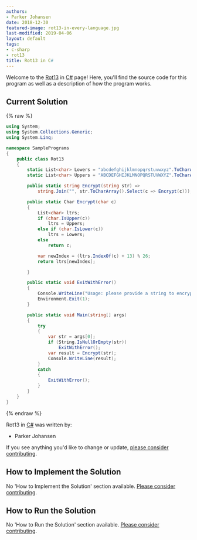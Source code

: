 ```yaml
---
authors:
- Parker Johansen
date: 2018-12-30
featured-image: rot13-in-every-language.jpg
last-modified: 2019-04-06
layout: default
tags:
- c-sharp
- rot13
title: Rot13 in C#
---
```


Welcome to the [Rot13](https://sampleprograms.io/projects/rot13) in [C#](https://sampleprograms.io/languages/c-sharp) page! Here, you'll find the source code for this program as well as a description of how the program works.

## Current Solution

{% raw %}

```c#
using System;
using System.Collections.Generic;
using System.Linq;

namespace SamplePrograms
{
    public class Rot13
    {
        static List<char> Lowers = "abcdefghijklmnopqrstuvwxyz".ToCharArray().ToList();
        static List<char> Uppers = "ABCDEFGHIJKLMNOPQRSTUVWXYZ".ToCharArray().ToList();

        public static string Encrypt(string str) =>
            string.Join("", str.ToCharArray().Select(c => Encrypt(c)));

        public static Char Encrypt(char c)
        {
            List<char> ltrs;
            if (char.IsUpper(c))
                ltrs = Uppers;
            else if (char.IsLower(c))
                ltrs = Lowers;
            else
                return c;

            var newIndex = (ltrs.IndexOf(c) + 13) % 26;
            return ltrs[newIndex];

        }

        public static void ExitWithError()
        {
            Console.WriteLine("Usage: please provide a string to encrypt");
            Environment.Exit(1);
        }

        public static void Main(string[] args)
        {
            try
            {
                var str = args[0];
                if (String.IsNullOrEmpty(str))
                    ExitWithError();
                var result = Encrypt(str);
                Console.WriteLine(result);
            }
            catch
            {
                ExitWithError();
            }
        }
    }
}

```

{% endraw %}

Rot13 in [C#](https://sampleprograms.io/languages/c-sharp) was written by:

- Parker Johansen

If you see anything you'd like to change or update, [please consider contributing](https://github.com/TheRenegadeCoder/sample-programs).

## How to Implement the Solution

No 'How to Implement the Solution' section available. [Please consider contributing](https://github.com/TheRenegadeCoder/sample-programs-website).

## How to Run the Solution

No 'How to Run the Solution' section available. [Please consider contributing](https://github.com/TheRenegadeCoder/sample-programs-website).